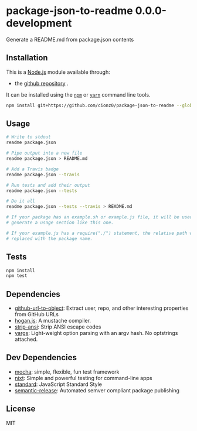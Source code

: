 # package-json-to-readme 0.0.0-development 

Generate a README.md from package.json contents

## Installation

This is a [Node.js](https://nodejs.org/) module available through:
- the [github repository](https://www.github.com/)
.

It can be installed using the 
[`npm`](https://docs.npmjs.com/getting-started/installing-npm-packages-locally)
or 
[`yarn`](https://yarnpkg.com/en/)
command line tools.

```sh
npm install git+https://github.com/cionz0/package-json-to-readme --global
```



## Usage

```sh
# Write to stdout
readme package.json

# Pipe output into a new file
readme package.json > README.md

# Add a Travis badge
readme package.json --travis

# Run tests and add their output
readme package.json --tests

# Do it all
readme package.json --tests --travis > README.md

# If your package has an example.sh or example.js file, it will be used to
# generate a usage section like this one.

# If your example.js has a require("./") statement, the relative path will be
# replaced with the package name.

```

## Tests

```sh
npm install
npm test
```

## Dependencies

- [github-url-to-object](https://ghub.io/github-url-to-object): Extract user, repo, and other interesting properties from GitHub URLs
- [hogan.js](https://ghub.io/hogan.js): A mustache compiler.
- [strip-ansi](https://ghub.io/strip-ansi): Strip ANSI escape codes
- [yargs](https://ghub.io/yargs): Light-weight option parsing with an argv hash. No optstrings attached.

## Dev Dependencies

- [mocha](https://ghub.io/mocha): simple, flexible, fun test framework
- [nixt](https://ghub.io/nixt): Simple and powerful testing for command-line apps
- [standard](https://ghub.io/standard): JavaScript Standard Style
- [semantic-release](https://ghub.io/semantic-release): Automated semver compliant package publishing

## License

MIT
